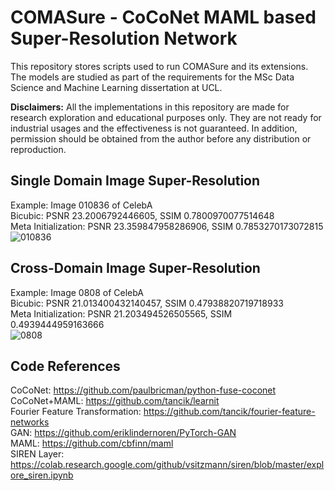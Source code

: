 # COMASure - CoCoNet MAML based Super-Resolution Network
This repository stores scripts used to run COMASure and its extensions. The models are studied as part of the requirements for the MSc Data Science and Machine Learning dissertation at UCL.

**Disclaimers:** All the implementations in this repository are made for research exploration and educational purposes only. They are not ready for industrial usages and the effectiveness is not guaranteed. In addition, permission should be obtained from the author before any distribution or reproduction.

## Single Domain Image Super-Resolution
Example: Image 010836 of CelebA\
Bicubic: PSNR 23.2006792446605, SSIM 0.7800970077514648\
Meta Initialization: PSNR 23.359847958286906, SSIM 0.7853270173072815\
![010836](https://user-images.githubusercontent.com/61622080/131056665-0537f629-82c0-4408-858e-4cc5970d439e.png)

## Cross-Domain Image Super-Resolution
Example: Image 0808 of CelebA\
Bicubic: PSNR 21.013400432140457, SSIM 0.47938820719718933\
Meta Initialization: PSNR 21.203494526505565, SSIM 0.4939444959163666\
![0808](https://user-images.githubusercontent.com/61622080/131056507-ddd12583-8e74-4fc5-b013-d0ee2fd05523.png)

## Code References
CoCoNet: https://github.com/paulbricman/python-fuse-coconet \
CoCoNet+MAML: https://github.com/tancik/learnit \
Fourier Feature Transformation: https://github.com/tancik/fourier-feature-networks \
GAN: https://github.com/eriklindernoren/PyTorch-GAN \
MAML: https://github.com/cbfinn/maml \
SIREN Layer: https://colab.research.google.com/github/vsitzmann/siren/blob/master/explore_siren.ipynb
